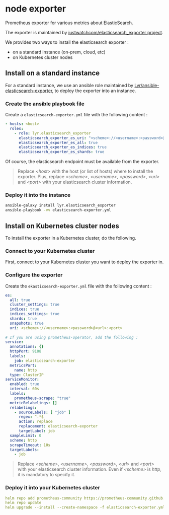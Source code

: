 # node exporter

Prometheus exporter for various metrics about ElasticSearch.

The exporter is maintained by [justwatchcom/elasticsearch_exporter project](https://github.com/justwatchcom/elasticsearch_exporter).

We provides two ways to install the elasticsearch exporter :

- on a standard instance (on-prem, cloud, etc)
- on Kubernetes cluster nodes

## Install on a standard instance

For a standard instance, we use an ansible role maintained by [Lyr/ansible-elasticsearch-exporter](https://github.com/Lyr/ansible-elasticsearch-exporter), to deploy the exporter into an instance.

### Create the ansible playbook file

Create a `elasticsearch-exporter.yml` file with the following content :

```yaml
- hosts: <host>
  roles:
    - role: lyr.elasticsearch_exporter
      elasticsearch_exporter_es_uri: "<scheme>://<username>:<password>@<url>:<port>"
      elasticsearch_exporter_es_all: true
      elasticsearch_exporter_es_indices: true
      elasticsearch_exporter_es_shards: true
```

Of course, the elasticsearch endpoint must be available from the exporter.

> Replace _\<host\>_ with the host (or list of hosts) where to install the exporter.
Plus, replace _\<scheme\>_, _\<username\>_, _\<password\>_, _\<url\>_ and _\<port\>_ with your elasticsearch cluster information.

### Deploy it into the instance

```bash
ansible-galaxy install lyr.elasticsearch_exporter
ansible-playbook -vv elasticsearch-exporter.yml
```

## Install on Kubernetes cluster nodes

To install the exporter in a Kubernetes cluster, do the following.

### Connect to your Kubernetes cluster

First, connect to your Kubernetes cluster you want to deploy the exporter in.

### Configure the exporter

Create the `ekasticsearch-exporter.yml` file with the following content :

```yaml
es:
  all: true
  cluster_settings: true
  indices: true
  indices_settings: true
  shards: true
  snapshots: true
  uri: <scheme>://<username>:<password>@<url>:<port>
 
# If you are using prometheus-operator, add the following :
service:
  annotations: {}
  httpPort: 9108
  labels:
    job: elasticsearch-exporter
  metricsPort:
    name: http
  type: ClusterIP
serviceMonitor:
  enabled: true
  interval: 60s
  labels:
    prometheus-scrape: "true"
  metricRelabelings: []
  relabelings:
    - sourceLabels: [ "job" ]
      regex: ^.*$
      action: replace
      replacement: elasticsearch-exporter
      targetLabel: job
  sampleLimit: 0
  scheme: http
  scrapeTimeout: 10s
  targetLabels:
    - job
```

> Replace _\<scheme\>_, _\<username\>_, _\<password\>_, _\<url\>_ and _\<port\>_ with your elasticsearch cluster information.
Even if _\<scheme\>_ is _http_, it is mandatory to specify it.

### Deploy it into your Kubernetes cluster

```yaml
helm repo add prometheus-community https://prometheus-community.github.io/helm-charts
helm repo update
helm upgrade --install --create-namespace -f elasticsearch-exporter.yml -n monitoring elasticsearch-exporter prometheus-community/prometheus-elasticsearch-exporter --version 4.4.0
```
